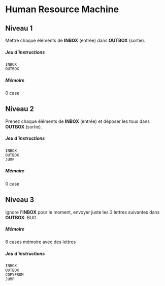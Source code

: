 # Human Resource Machine

## Niveau 1

Mettre chaque éléments de **INBOX** (entrée) dans **OUTBOX** (sortie).

##### Jeu d'instructions

```
INBOX
OUTBOX
```
##### Mémoire

0 case

## Niveau 2

Prenez chaque éléments de **INBOX** (entrée) et déposer les tous dans **OUTBOX** (sortie).

##### Jeu d'instructions

```
INBOX
OUTBOX
JUMP
```

##### Mémoire

0 case


## Niveau 3

Ignore l'**INBOX** pour le moment, envoyer juste les 3 lettres suivantes dans **OUTBOX**: BUG.

##### Mémoire

6 cases mémoire avec des lettres

##### Jeu d'instructions

```
INBOX
OUTBOX
COPYFROM
JUMP
```
